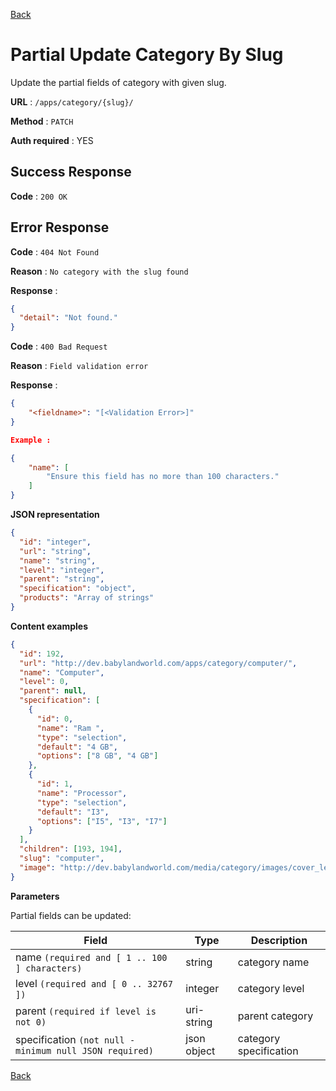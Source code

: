 [Back](../README.md)

# Partial Update Category By Slug

Update the partial fields of category with given slug.

**URL** : `/apps/category/{slug}/`

**Method** : `PATCH`

**Auth required** : YES

## Success Response

**Code** : `200 OK`

## Error Response

**Code** : `404 Not Found`

**Reason** : `No category with the slug found`

**Response** :

```json
{
  "detail": "Not found."
}
```

**Code** : `400 Bad Request`

**Reason** : `Field validation error`

**Response** :

```json
{
    "<fieldname>": "[<Validation Error>]"
}

Example :

{
    "name": [
        "Ensure this field has no more than 100 characters."
    ]
}
```

**JSON representation**

```json
{
  "id": "integer",
  "url": "string",
  "name": "string",
  "level": "integer",
  "parent": "string",
  "specification": "object",
  "products": "Array of strings"
}
```

**Content examples**

```json
{
  "id": 192,
  "url": "http://dev.babylandworld.com/apps/category/computer/",
  "name": "Computer",
  "level": 0,
  "parent": null,
  "specification": [
    {
      "id": 0,
      "name": "Ram ",
      "type": "selection",
      "default": "4 GB",
      "options": ["8 GB", "4 GB"]
    },
    {
      "id": 1,
      "name": "Processor",
      "type": "selection",
      "default": "I3",
      "options": ["I5", "I3", "I7"]
    }
  ],
  "children": [193, 194],
  "slug": "computer",
  "image": "http://dev.babylandworld.com/media/category/images/cover_letter_of.com.np.jpg"
}
```

**Parameters**

Partial fields can be updated:

| Field                                                   | Type        | Description            |
| ------------------------------------------------------- | ----------- | ---------------------- |
| name `(required and [ 1 .. 100 ] characters)`           | string      | category name          |
| level `(required and [ 0 .. 32767 ])`                   | integer     | category level         |
| parent `(required if level is not 0)`                   | uri-string  | parent category        |
| specification `(not null - minimum null JSON required)` | json object | category specification |

[Back](../README.md)
